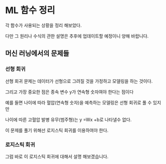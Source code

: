 # ML 함수 정리

각 함수가 사용되는 상황을 정리 해보았다.

다만 그 원리나 수식의 관한 설명은 추후에 업데이트할 예정이니 양해 바랍니다.



## 머신 러닝에서의 문제들

### 선형 회귀 

선형 회귀 문제는 데이터가 선형으로 그려질 것을 가정하고 모델링을 하는 것이다.

 그리고 가장 중요한 점은 종속 변수 y가 연속형 숫자여야 한다는 점이다

예를 들면 나이에 따라 혈압(연속형 숫자)을 예측하는 모델링은 선형 회귀로 풀 수 있지만

나이에 따른 고혈압 발병 유무(범주형)는 y =Wx +b로 나타낼수 없다.

이 문제를 풀기 위해선 로지스틱 회귀를 이용하여야 한다. 



### 로지스틱 회귀

그럼 바로 이 로지스틱 회귀에 대해서 설명 해보겠습니다.

